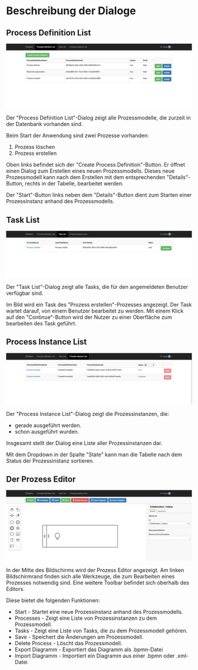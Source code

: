 # Beschreibung der Dialoge

## Process Definition List

![Process Definition List](./process-definition-list.png)

Der "Process Definition List"-Dialog zeigt alle Prozessmodelle, die zurzeit
in der Datenbank vorhanden sind.

Beim Start der Anwendung sind zwei Prozesse vorhanden:

1.  Prozess löschen
1.  Prozess erstellen

Oben links befindet sich der "Create Process Definition"-Button.
Er öffnet einen Dialog zum Erstellen eines neuen Prozessmodells.
Dieses neue Prozessmodell kann nach dem Erstellen mit dem entsprechenden
"Details"-Button, rechts in der Tabelle, bearbeitet werden.

Der "Start"-Button links neben dem "Details"-Button dient zum Starten einer
Prozessinstanz anhand des Prozessmodells.

## Task List

![Task List](./task-list.png)

Der "Task List"-Dialog zeigt alle Tasks, die für den angemeldeten Benutzer
verfügbar sind.

Im Bild wird ein Task des "Prozess erstellen"-Prozesses angezeigt. Der Task
wartet darauf, von einem Benutzer bearbeitet zu werden. Mit einem Klick auf den
"Continue"-Button wird der Nutzer zu einer Oberfläche zum bearbeiten des Task
geführt.

## Process Instance List

![Process Instance List](./process-instance-list.png)

Der "Process Instance List"-Dialog zeigt die Prozessinstanzen, die:

- gerade ausgeführt werden.
- schon ausgeführt wurden.

Insgesamt stellt der Dialog eine Liste aller Prozessinstanzen dar.

Mit dem Dropdown in der Spalte "State" kann man die Tabelle nach dem Status
der Prozessinstanz sortieren.

## Der Prozess Editor

![Prozess Editor](./process-editor.png)

In der Mitte des Bildschirms wird der Prozess Editor angezeigt.
Am linken Bildschirmrand finden sich alle Werkzeuge, die zum Bearbeiten eines Prozesses
notwendig sind. Eine weitere Toolbar befindet sich oberhalb des Editors.

Diese bietet die folgenden Funktionen:

- Start - Startet eine neue Prozessinstanz anhand des Prozessmodells.
- Processes - Zeigt eine Liste von Prozessinstanzen zu dem Prozessmodell.
- Tasks - Zeigt eine Liste von Tasks, die zu dem Prozessmodell gehören.
- Save - Speichert die Änderungen am Prozessmodell.
- Delete Process - Löscht das Prozessmodell.
- Export Diagramm - Exportiert das Diagramm als .bpmn-Datei
- Import Diagramm - Importiert ein Diagramm aus einer .bpmn oder .xml-Datei
